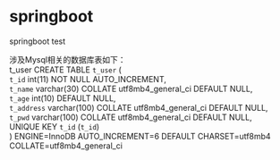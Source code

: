 # springboot
springboot test

涉及Mysql相关的数据库表如下：  
t_user  CREATE TABLE `t_user` (                                                              
          `t_id` int(11) NOT NULL AUTO_INCREMENT,                                            
          `t_name` varchar(30) COLLATE utf8mb4_general_ci DEFAULT NULL,                      
          `t_age` int(10) DEFAULT NULL,                                                      
          `t_address` varchar(100) COLLATE utf8mb4_general_ci DEFAULT NULL,                  
          `t_pwd` varchar(100) COLLATE utf8mb4_general_ci DEFAULT NULL,                      
          UNIQUE KEY `t_id` (`t_id`)                                                         
        ) ENGINE=InnoDB AUTO_INCREMENT=6 DEFAULT CHARSET=utf8mb4 COLLATE=utf8mb4_general_ci  
